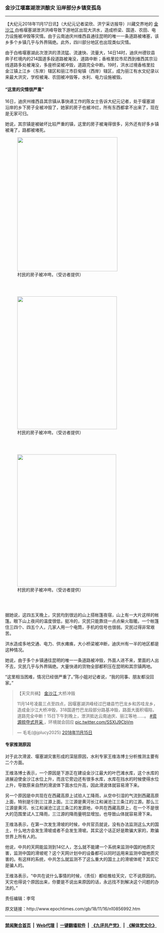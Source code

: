 ### 金沙江堰塞湖泄洪酿灾 沿岸部分乡镇变孤岛
------------------------

<p>
 【大纪元2018年11月17日讯】（大纪元记者梁欣、洪宁采访报导）川藏交界地的
 <a href="http://www.epochtimes.com/gb/tag/%E9%87%91%E6%B2%99%E6%B1%9F.html">
  金沙江
 </a>
 白格堰塞湖泄洪洪峰导致下游地区出现大洪水，造成桥梁、国道、农田、电力设施被冲毁等灾情。由于云南迪庆州维西县通往昆明的唯一一条道路被堵塞，该乡多个乡镇几乎与外界隔绝。此外，四川部分地区也出现类似灾情。
</p>
<p>
 由于白格堰塞湖此次泄洪的溃流猛、流速快、流量大，14日14时，迪庆州德钦县奔子栏境内的214国道多段道路被淹没，道路中断；香格里拉市尼西到维西其宗沿线道路多处被淹没，多座桥梁被冲毁，道路完全中断。19时，洪水过境香格里拉金江镇上江乡（东岸）辖区和丽江市巨甸镇（西岸）辖区，成为丽江有水文纪录以来最大洪灾，学校被淹、农田被冲毁等，水利、电力设施被毁。
</p>
<h4>
 “这里的灾情很严重”
</h4>
<p>
 16日，迪庆州维西县其宗镇从事快递工作的陈女士告诉大纪元记者，处于堰塞湖沿岸的乡下房子全被冲毁了，她家的房子也被冲烂，所有东西都拿不出来了，现在是无家可归。
</p>
<p>
 她说，其宗镇是被破坏比较严重的镇，这里的房子被淹得很多，另外还有好多乡镇被淹了，路都被堵死。
</p>
<figure class="wp-caption aligncenter" id="attachment_10857068" style="width: 328px">
 <a href="http://i.epochtimes.com/assets/uploads/2018/11/mmexport1542356534629.jpg">
  <img alt="" class="wp-image-10857068 " height="438" src="http://i.epochtimes.com/assets/uploads/2018/11/mmexport1542356534629-450x600.jpg" width="328"/>
 </a>
 <br/><figcaption class="wp-caption-text">
  村民的房子被冲垮。（受访者提供）
 </figcaption><br/>
</figure><br/>
<figure class="wp-caption aligncenter" id="attachment_10857072" style="width: 326px">
 <a href="http://i.epochtimes.com/assets/uploads/2018/11/mmexport1542356539264.jpg">
  <img alt="" class="wp-image-10857072 " height="434" src="http://i.epochtimes.com/assets/uploads/2018/11/mmexport1542356539264-450x600.jpg" width="326"/>
 </a>
 <br/><figcaption class="wp-caption-text">
  村民的房子被冲垮。（受访者提供）
 </figcaption><br/>
</figure><br/>
<figure class="wp-caption aligncenter" id="attachment_10857075" style="width: 324px">
 <a href="http://i.epochtimes.com/assets/uploads/2018/11/mmexport1542356530068.jpg">
  <img alt="" class="wp-image-10857075 " height="432" src="http://i.epochtimes.com/assets/uploads/2018/11/mmexport1542356530068-450x600.jpg" width="324"/>
 </a>
 <br/><figcaption class="wp-caption-text">
  村民的房子被冲垮。（受访者提供）
 </figcaption><br/>
</figure><br/>
<p>
 据她说，这四五天晚上，灾民均到很远的山上搭帐篷夜宿，山上有一大片这样的帐篷。眼下山上夜间的温度很低，挺冷的，灾民只能靠烧一点点柴火取暖。一个帐篷住三四个、四五个人，几家人用一个电筒，手机的信号也很弱。灾民过得非常艰苦。
</p>
<p>
 洪水造成多地交通、电力、供水瘫痪，大小桥梁被冲断，迪庆州有一半的地区都是这种情况。
</p>
<p>
 她说，由于多个乡镇通往昆明的唯一一条道路被冲毁，外面人进不来，里面的人出不去，灾民几乎与外界隔绝。大量快递的货物全部都积压在昆明和其宗镇两地。
</p>
<p>
 “这里相当困难，情况已经很严重了。”陈小姐对记者说，“我的同事、朋友都没回家。”
</p>
<blockquote class="twitter-tweet" data-lang="zh-cn">
 <p dir="ltr" lang="zh">
  【天灾共祸】
  <a href="http://www.epochtimes.com/gb/tag/%E9%87%91%E6%B2%99%E6%B1%9F.html">
   金沙江
  </a>
  大桥冲毁
 </p>
 <p>
  11月14号凌晨三点至四点，因堰塞湖洪峰经过巴塘县竹巴龙乡和苏哇龙乡，造成金沙江大桥冲毁，318国道竹巴龙段部分路基冲毁，路面大面积塌陷，道路完全中断！15日下午到晚上，泄洪抵达云南迪庆、丽江等地……。
  <a href="https://twitter.com/hashtag/%E8%B5%84%E6%BA%90%E6%8E%A0%E5%A4%BA%E5%BC%8F%E5%BC%80%E9%87%87?src=hash&amp;ref_src=twsrc%5Etfw">
   #资源掠夺式开采
  </a>
  ，环境就会回应
  <a href="https://t.co/SSXlJ9CbVm">
   pic.twitter.com/SSXlJ9CbVm
  </a>
 </p>
 <p>
  — 毛毛(@jplucy2025)
  <a href="https://twitter.com/jplucy2025/status/1063217297899339782?ref_src=twsrc%5Etfw">
   2018年11月15日
  </a>
 </p>
</blockquote>
<p>
 <h4>
  专家推测原因
 </h4>
 <p>
  对于此次滑波、堰塞湖灾害形成的深层原因，水利专家王维洛博士分析推测主要有二个方面。
 </p>
 <p>
  王维洛博士表示，一个原因是下游正在建设金沙江最大的叶巴滩水库，这个水库的进展迫使金沙江水位上升，而且它旁边还有很多水库，水库在挡水的时候使得水位上升，导致原来自然的滑波体下面水位升高，因此滑波体就容易滑下来。
 </p>
 <p>
  另一个原因是中共现在在西藏高原上试验人工降雨，从空中引湿的气流到西藏高原上面，特别是引到三江源上面。三江源是黄河长江和澜沧江三条江的江源。那么三江源是黄河、长江和澜沧江这三条江的发源地，中共在西藏高原上，在一个不是很大的范围里试人工降雨，三江源的降雨量明显增加，也导致山体就容易滑下来。
 </p>
 <p>
  王维洛表示，在第一次发生滑坡的时候，中共官员就说，没有办法监测这么大的国土，什么地方会发生滑坡或者不会发生滑坡。其实这个话正好是欺骗大家的，欺骗世界上所有人的。
 </p>
 <p>
  他说，中共的天网能监测到14亿人，怎么就不能建一个系统来监测中国的地质灾害，监测中国的滑坡呢？这个天网计划中的设备都可以同时运用来监测中国地质灾害的。有这样的系统，中共怎么就监测不了这么重大的国土上的滑坡体呢？其实它是骗人的。
 </p>
 <p>
  王维洛表示，“中共在说什么事情的时候，（责任）都给推给天灾，它不说原因的。天灾也得说个原因出来，你要是不说出来原因的话，永远找不到解决这个问题的办法的。”
 </p>
 <p>
 </p>
 <p>
 </p>
 <p>
 </p>
 <p>
  责任编辑：李穹
 </p>
</p>
原文链接：http://www.epochtimes.com/gb/18/11/16/n10856992.htm


------------------------
#### [禁闻聚合首页](https://github.com/gfw-breaker/banned-news/blob/master/README.md) &nbsp;|&nbsp; [Web代理](https://github.com/gfw-breaker/open-proxy/blob/master/README.md) &nbsp;|&nbsp; [一键翻墙软件](https://github.com/gfw-breaker/nogfw/blob/master/README.md) &nbsp;|&nbsp; [《九评共产党》](https://github.com/gfw-breaker/9ping.md/blob/master/README.md#九评之一评共产党是什么) &nbsp;|&nbsp; [《解体党文化》](https://github.com/gfw-breaker/jtdwh.md/blob/master/README.md#绪论)